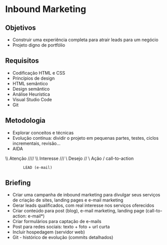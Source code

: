 # Inbound Marketing

## Objetivos
- Construir uma experiência completa para atrair leads para um negócio
- Projeto digno de portfólio

## Requisitos
- Codificação HTML e CSS 
- Princípios de design
- HTML semântico
- Design semântico
- Análise Heurística
- Visual Studio Code
- Git

## Metodologia
- Explorar conceitos e técnicas
- Evolução contínua: dividir o projeto em pequenas partes, testes, ciclos incrementais, revisão...
- AIDA

\\\\       Atenção      ////
 \\\      Interesse    ///
   \\      Desejo     //
     \      Ação     /           call-to-action

            LEAD (e-mail)

## Briefing
- Criar uma campanha de inbound marketing para divulgar seus serviços de criação de sites, landing pages e e-mail marketing
- Gerar leads qualificados, com real interesse nos serviços oferecidos
- Criar conteúdo para post (blog), e-mail marketing, landing page (call-to-action: e-mail*)
- Criar formulários para captação de e-mails
- Post para redes sociais: texto + foto + url curta
- Incluir hospedagem (servidor web)
- Git - histórico de evolução (commits detalhados)
